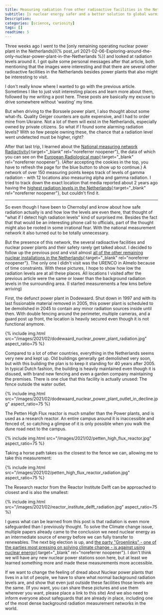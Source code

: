 ```yaml
---
title: Measuring radiation from other radioactive facilities in the Netherlands
subtitle: Is nuclear energy safer and a better solution to global warming than it seems?
Description:
categories: [science, curiosity]
tags: []
readtime: 5
---
```


Three weeks ago I went to the [only remaining operating nuclear power plant in the Netherlands]({% post_url 2021-02-06-Exploring-around-the-only-nuclear-power-plant-in-the-Netherlands %}) and looked at radiation levels around it. I got quite some personal messages after that article, both mentioning that the images were interesting and that there are several other radioactive facilities in the Netherlands besides power plants that also might be interesting to visit.

I don't really know where I wanted to go with the previous article. Sometimes I like to just visit interesting places and learn more about them, followed by me writing a post here. These posts are basically my excuse to drive somewhere without 'wasting' my time.

But when driving to the Borssele power plant, I also thought about some what-ifs. Quality Geiger counters are quite expensive, and I had to order mine from Ukraine. Not a lot of them will exist in the Netherlands, especially owned by private citizens. So what if I found some alarming radiation levels? With so few people owning these, the chance that a radiation level went undetected must be higher, right?

After that last trip, I learned about the [National measuring network Radiactivity](https://www.rivm.nl/nationaal-meetnet-radioactiviteit){:target="_blank" rel="noreferrer noopener"}, the data of which you can see on the [European Radiological map](https://remap.jrc.ec.europa.eu/Simple.aspx){:target="_blank" rel="noreferrer noopener"}. (After accepting the cookies in the top, you have to refresh the page for the blue button to show up to continue.) A network of over 150 measuring points keeps track of levels of gamma radiation - with 12 locations also measuring alpha and gamma radiation. I tried to track down the exact location that media reported about 2 years ago having the [highest radiation levels in the Netherlands](https://www.omroepzeeland.nl/nieuws/106716/Op-dit-Zeeuwse-veldje-wordt-de-meeste-radioactieve-straling-van-Nederland-gemeten){:target="_blank" rel="noreferrer noopener"}, but couldn't find it. 

---

So even though I have been to Chernobyl and know about how safe radiation actually is and how low the levels are even there, that thought of "what if I detect high radiation levels" kind of surprised me. Besides the fact that that would be an interesting phone call to officials, part of the thought might also be rooted in some irrational fear. With the national measurement network it also turned out to be totally unnecessary.

But the presence of this network, the several radioactive facilities and nuclear power plants and their safety rarely get talked about. I decided to follow up the previous post and visit almost [all of the other remaining nuclear installations in the Netherlands](https://www.rivm.nl/straling-en-radioactiviteit/industrie-en-monitoring/nucleaire-installaties){:target="_blank" rel="noreferrer noopener"}. The only one I didn't visit was the URENCO in Almelo because of time constraints. With these pictures, I hope to show how low the radiation levels are at all these places. All locations I visited after the previous article were the same or lower than the background radiation levels in the surrounding area. (I started measurements a few kms before arriving)

First, the defunct power plant in Dodewaard. Shut down in 1997 and with its last fissionable material removed in 2005, this power plant is scheduled to be demolished in 2045 to contain any minor radiation sources inside until then. With double fencing around the perimeter, multiple cameras, and a guard post up front, the location is heavily secured even though it is not functional anymore.

{% include img.html src="/images/2021/02/dodewaard_nuclear_power_plant_radiation.jpg" aspect_ratio=75 %}

Compared to a lot of other countries, everything in the Netherlands seems very new and kept up. Old buildings generally get demolished very soon, but with this building the plan is to keep it standing for 40 years after 2005. In typical Dutch fashion, the building is heavily maintained even though it is disused, with brand new fencing and even a garden company maintaining the premises. There is one clue that this facility is actually unused: The fence outside the water outlet.

{% include img.html src="/images/2021/02/dodewaard_nuclear_power_plant_outlet_in_decline.jpg" aspect_ratio=75 %}

The Petten High Flux reactor is much smaller than the Power plants, and is used as a research reactor. An entire campus around it is inaccessible and fenced of, so catching a glimpse of it is only possible when you walk the dune road next to the campus.

{% include img.html src="/images/2021/02/petten_high_flux_reactor.jpg" aspect_ratio=75 %}

Taking a horse path takes us the closest to the fence we can, allowing me to take this measurement:

{% include img.html src="/images/2021/02/petten_high_flux_reactor_radiation.jpg" aspect_ratio=75 %}

The Research reactor from the Reactor Institute Delft can be approached to closest and is also the smallest:

{% include img.html src="/images/2021/02/reactor_institute_delft_radiation.jpg" aspect_ratio=75 %}

I guess what can be learned from this post is that radiation is even more safeguarded than I previously thought. To solve the Climate change issue, multiple papers already came to the conclusion we need nuclear energy as an intermediate source of energy before we can fully transfer to renewables. The next big election is up, and [the party "Groenlinks" - one of the parties most pressing on solving climate change - is against using nuclear energy](https://tweedekamer2021.stemwijzer.nl/#/stelling/13/nederland-moet-een-nieuwe-kerncentrale-bouwen){:target="_blank" rel="noreferrer noopener"}. I don't think we will have any new nuclear power stations soon here, but at least we learned something more and made these measurements more accessible.

If we want to change the feeling of dread about Nuclear power plants that lives in a lot of people, we have to share what normal background radiation levels are, and show that even just outside these facilities those levels are the same. (If you want, you can share these pictures and use them wherever you want, please place a link to this site) And we also need to inform everyone about safeguards that are already in place, including one of the most dense background radiation measurement networks in the world. 
